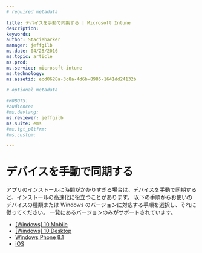 ```yaml
---
# required metadata

title: デバイスを手動で同期する | Microsoft Intune
description:
keywords:
author: Staciebarker
manager: jeffgilb
ms.date: 04/28/2016
ms.topic: article
ms.prod:
ms.service: microsoft-intune
ms.technology:
ms.assetid: ecd0628a-3c8a-4d6b-8985-1641dd24132b

# optional metadata

#ROBOTS:
#audience:
#ms.devlang:
ms.reviewer: jeffgilb
ms.suite: ems
#ms.tgt_pltfrm:
#ms.custom:

---
```



# デバイスを手動で同期する

アプリのインストールに時間がかかりすぎる場合は、デバイスを手動で同期すると、インストールの高速化に役立つことがあります。 以下の手順からお使いのデバイスの種類または Windows のバージョンに対応する手順を選択し、それに従ってください。 一覧にあるバージョンのみがサポートされています。

* [[Windows] 10 Mobile](sync-your-device-manually-windows.md#windows-10-mobile)
* [[Windows] 10 Desktop](sync-your-device-manually-windows.md#windows-10-desktop)
* [Windows Phone 8.1](sync-your-device-manually-windows.md#windows-phone-8-1)
* [iOS](sync-your-device-manually-ios.md)

<!--HONumber=May16_HO3-->


